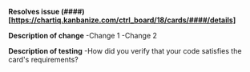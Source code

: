 **Resolves issue (####)[https://chartiq.kanbanize.com/ctrl_board/18/cards/####/details]**

**Description of change**
-Change 1
-Change 2

**Description of testing**
-How did you verify that your code satisfies the card's requirements?
